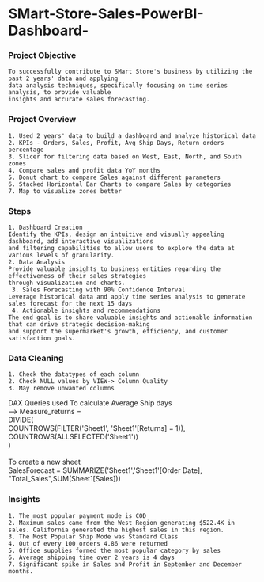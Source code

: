 # SMart-Store-Sales-PowerBI-Dashboard-

### Project Objective
	To successfully contribute to SMart Store's business by utilizing the past 2 years' data and applying
	data analysis techniques, specifically focusing on time series analysis, to provide valuable
	insights and accurate sales forecasting.

### Project Overview
	1. Used 2 years' data to build a dashboard and analyze historical data
 	2. KPIs - Orders, Sales, Profit, Avg Ship Days, Return orders percentage
	3. Slicer for filtering data based on West, East, North, and South zones
	4. Compare sales and profit data YoY months
	5. Donut chart to compare Sales against different parameters
	6. Stacked Horizontal Bar Charts to compare Sales by categories
	7. Map to visualize zones better

### Steps
	1. Dashboard Creation
	Identify the KPIs, design an intuitive and visually appealing dashboard, add interactive visualizations
	and filtering capabilities to allow users to explore the data at various levels of granularity.
	2. Data Analysis
	Provide valuable insights to business entities regarding the effectiveness of their sales strategies 
	through visualization and charts.
	 3. Sales Forecasting with 90% Confidence Interval
	Leverage historical data and apply time series analysis to generate sales forecast for the next 15 days
	 4. Actionable insights and recommendations
	The end goal is to share valuable insights and actionable information that can drive strategic decision-making
	and support the supermarket's growth, efficiency, and customer satisfaction goals.

### Data Cleaning
	1. Check the datatypes of each column
	2. Check NULL values by VIEW-> Column Quality
	3. May remove unwanted columns
DAX Queries used
	To calculate Average Ship days <br/> 
	--> Measure_returns = <br/> 
	DIVIDE( <br/> 
    	COUNTROWS(FILTER('Sheet1', 'Sheet1'[Returns] = 1)), <br/> 
    	COUNTROWS(ALLSELECTED('Sheet1')) <br/> 
	) <br/> <br/> 
 	To create a new sheet <br/> 
  	SalesForecast = SUMMARIZE('Sheet1','Sheet1'[Order Date], "Total_Sales",SUM(Sheet1[Sales])) <br/> 

### Insights
	1. The most popular payment mode is COD
	2. Maximum sales came from the West Region generating $522.4K in sales. California generated the highest sales in this region.
	3. The Most Popular Ship Mode was Standard Class
	4. Out of every 100 orders 4.86 were returned
	5. Office supplies formed the most popular category by sales
	6. Average shipping time over 2 years is 4 days
	7. Significant spike in Sales and Profit in September and December months.
